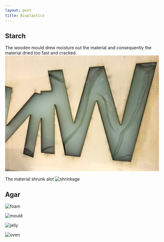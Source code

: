 ```yaml
---
layout: post
title: Bioplastics 
---
```


## Starch
The wooden mould drew moisture out the material and consequently the material dried too fast and cracked. 
![cracked](img/27-7-2017/craked.jpeg)

The material shrunk alot 
![shrinkage](img/27-7-2017/shrinkage.jpg)

## Agar

![foam](img/27-7-2017/foam.jpg)

![mould](img/27-7-2017/mould.jpg)

![jelly](img/27-7-2017/jelly.jpg)

![oven](img/27-7-2017/oven.jpg)

 